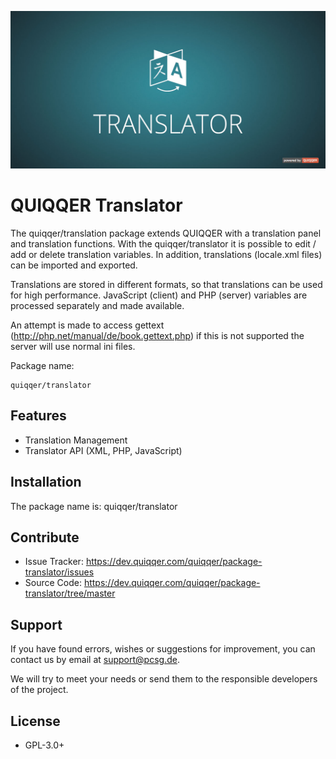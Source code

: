 ![QUIQQER Translator](bin/images/Readme.jpg)

QUIQQER Translator
========

The quiqqer/translation package extends QUIQQER with a translation panel and translation functions.
With the quiqqer/translator it is possible to edit / add or delete translation variables.
In addition, translations (locale.xml files) can be imported and exported.

Translations are stored in different formats, so that translations can be used for high performance.
JavaScript (client) and PHP (server) variables are processed separately and made available.

An attempt is made to access gettext (http://php.net/manual/de/book.gettext.php)
if this is not supported the server will use normal ini files.

Package name:

    quiqqer/translator


Features
--------

- Translation Management
- Translator API (XML, PHP, JavaScript)

Installation
------------

The package name is: quiqqer/translator


Contribute
----------

- Issue Tracker: https://dev.quiqqer.com/quiqqer/package-translator/issues
- Source Code: https://dev.quiqqer.com/quiqqer/package-translator/tree/master


Support
-------

If you have found errors, wishes or suggestions for improvement,
you can contact us by email at support@pcsg.de.

We will try to meet your needs or send them to the responsible developers
of the project.


License
-------

- GPL-3.0+
